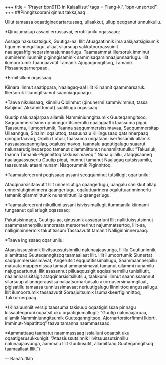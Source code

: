+++
title = 'Prayer bpn9113 in Kalaallisut'
tags = ['lang-kl', 'bpn-unsorted']
+++
##Pinngitsoorani qinnut takkajaaq

Ullut tamaasa oqaatigineqartartussaq, ullaakkut, ullup qeqqanut unnukkullu.

*Qinujumasup assani errussavai, errotillunilu oqassaaq:

Assaga nakussatsiguk, Guutiga-aa, Illit Atuagaatinnik ima aalajaatsigisumik tigumminnequllugu, allaat silarsuup sakkutoorpassuinit naalagaaffigineqarsinnaajunnaarlugu. Taamaammat illersoruk imminut suminermilluunniit piginngisaminik sammisaqarsinnaajunnaarlugu. Illit ilumoortumik taannaavutit Tamanik Ajugaqanngitsoq, Tamanik Pissaaneqarnerpaaq. 

*Ermitsilluni oqassaaq:

Kiinara Ilinnut saatippara, Naalagaq-aa! Illit Kiinannit qaammarsaruk. Illersoruk Illiunngitsumut saanniaqqunagu.

*Taava nikuissaaq, kiinnilu Qiblihmut (qinunermi sammivimmut, tassa Bahjímut Akkámiittumut) saatillugu oqassaaq:

Guutip nalunaajarpaa allamik Namminiunngitsumik Guuteqanngitsoq. Saqqummersitsinerup pinngortitsinerullu naalagaaffii taassuma pigai. Taassuma, ilumoortumik, Taanna saqqummersissimavaa, Saqqummersitap Ullaanngua, Sinaimi oqaluttoq, tassuunalu Killingusaaq qatsinnerpaaq qinngortaavoq, Orpillu Lotusi, taassuma ungataani iserfissamik allamik nassaassaqanngilaq, oqalussimavoq, taannalu aqqutigalugu suaarut nalunaarutigineqarpoq tamanut qilammiittunut nunamiittunullu: “Takusiuk, taanna Tamanik-Piginnittoq takkussimavoq.” Nuna qilallu, ataqqisaaneq naalagaassuserlu Guutip pigai, inunnut tamanut Naalagaq qutsissumilu, taassumalu ataani nunami Niaqorummik Piginnittoq. 

*Taamaalereeruni peqissaaq assani seeqquminut tutsillugit oqarlunilu: 

Ataqqinarsisitaavutit Illit unnersiutiga qaangerlugu, uangalu sanikkut allap unnersiutiginninnera qaangerlugu, oqaluttuarinera oqaluttuarinninnerlu tamanik qilammiittunik nunamiittunillu qaangerlugu. 

*Taamaalereeruni nikuilluni assani isivissimallugit itummanilu kiinnami tungaanut qullarlugit oqassaaq: 

Pakatsisinnagu, Guutiga-aa, qinusunik assaqarluni Illit nallittuissutsinnut saammaannerpillu annoraata mersornerinut najummatsertoq, Illit-aa, nalliginninnermik takutitsisuni Tassaavutit tamanit Nalliginninnerpaaq.

*Taava ingissaaq oqarlunilu:

Ataasiussutsinnik Ilivitsuussutsinnillu nalunaajaavunga, Illillu Guutiuninnik, allamittaaq Guuteqanngitsoq taamaallaat Illit. Illit ilumoortumik Siunertat saqqummersissimavat, Angerutsit eqquutitissimallugu, Saammaannerpillu matuata mappernissaa tamaat ammarsimavat tamanut qilammi nunamilu najugaqartunut. Illit asasannut pilluaqqusigit eqqissinermillu tunisillutit, naalannarsisitsigit ataqqinarsisitsillutillu, taakkumi Ilinnut saannissaannut silarsuup allanngoraasiisa nalaatsornartuisalu akornusersimanngilaat, pigisatillu tamaasa tunniussimavaat neriuutigalugu Ilinniittoq angussallugu. Illit ilumoortumik tassaavutit Soraajuitsumik Isumakkeerfiginnittoq, Tukkornerpaaq. 


*(Kinaluunniit versip taassuma takisuup oqaatiginissaa pinnagu kissaateqaruni oqaatsit uku oqaatigiumallugit: “Guutip nalunaajarpaa, allamik Namminiunngitsumik Guuteqanngitsoq, Ajornartorsiorfimmi Ikiorti, Imminut-Napatittoq” taava tamanna naammassaaq.

*Aammattaaq taamatut naammassaaq issialluni oqaatsit uku oqaatigerusukkunigit: “Ataasiussutsinnik Ilivitsuussutsinnillu nalunaajaavunga, aammalu Illit Guutiusutit, allamittaaq Guuteqanngitsoq taamaallaat Illit.”)

-- Bahá'u'lláh
